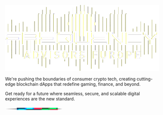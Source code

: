 <div class="intro">
    <!-- <div class="intro-topper">
        <img src="/assets/png/hero-purple-topper.png" alt="Frequency Advisors Europe" />
    </div> -->
    <div class="wrapper">
        <div class="intro-logo">
           <img src="/assets/gif/FREQUENCY-ADVISORS-EU-LOGO-GLITCH.gif" alt="Frequency Advisors Europe logo" />
        </div>
        <div class="intro-text">
            <!-- <h1>Frequency Advisors Europe</h1> -->
            <p>
                We're pushing the boundaries of consumer crypto tech, creating cutting-edge blockchain dApps that redefine gaming, finance, and beyond.
            </p><p>
                Get ready for a future where seamless, secure, and scalable digital experiences are the new standard.
            </p>
            <img src="/assets/png/divider-lines-short.png" class="c-lines-short" alt="Colored Lines" />
        </div>
    </div>
    <!-- <div class="intro-footer">
        <img src="/assets/png/hero-purple-footer.png" alt="Frequency Advisors Europe" />
    </div> -->
</div>